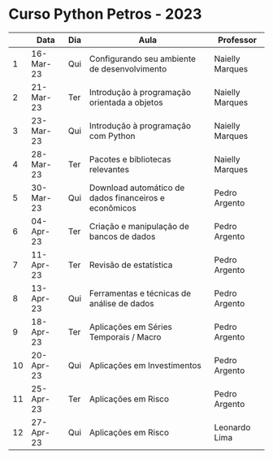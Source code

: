 # Curso Python Petros - 2023
|    | Data      | Dia | Aula                                                  | Professor       |
|----|-----------|-----|-------------------------------------------------------|-----------------|
| 1  | 16-Mar-23 | Qui | Configurando seu ambiente de desenvolvimento          | Naielly Marques |
| 2  | 21-Mar-23 | Ter | Introdução à programação orientada a objetos          | Naielly Marques |
| 3  | 23-Mar-23 | Qui | Introdução à programação com Python                   | Naielly Marques |
| 4  | 28-Mar-23 | Ter | Pacotes e bibliotecas relevantes                      | Naielly Marques |
| 5  | 30-Mar-23 | Qui | Download automático de dados financeiros e econômicos | Pedro Argento   |
| 6  | 04-Apr-23 | Ter | Criação e manipulação de bancos de dados              | Pedro Argento   |
| 7  | 11-Apr-23 | Ter | Revisão de estatística                                | Pedro Argento   |
| 8  | 13-Apr-23 | Qui | Ferramentas e técnicas de análise de dados            | Pedro Argento   |
| 9  | 18-Apr-23 | Ter | Aplicações em Séries Temporais / Macro                | Pedro Argento   |
| 10 | 20-Apr-23 | Qui | Aplicações em Investimentos                           | Pedro Argento   |
| 11 | 25-Apr-23 | Ter | Aplicações em Risco                                   | Pedro Argento   |
| 12 | 27-Apr-23 | Qui | Aplicações em Risco                                   | Leonardo Lima   |

